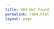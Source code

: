 ```yaml
---
title: 404 Not Found
permalink: /404.html
layout: page
---
```


<style type="text/css">
  .block-left {
    width: 100%;
    height: 100%;
  }
  .block-right {
    display: none;
  }
</style>